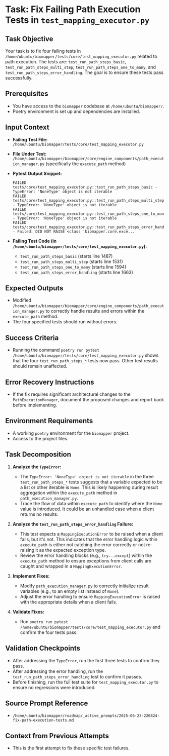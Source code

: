 # Task: Fix Failing Path Execution Tests in `test_mapping_executor.py`

## Task Objective

Your task is to fix four failing tests in `/home/ubuntu/biomapper/tests/core/test_mapping_executor.py` related to path execution. The tests are: `test_run_path_steps_basic`, `test_run_path_steps_multi_step`, `test_run_path_steps_one_to_many`, and `test_run_path_steps_error_handling`. The goal is to ensure these tests pass successfully.

## Prerequisites

-   You have access to the `biomapper` codebase at `/home/ubuntu/biomapper/`.
-   Poetry environment is set up and dependencies are installed.

## Input Context

-   **Failing Test File:** `/home/ubuntu/biomapper/tests/core/test_mapping_executor.py`
-   **File Under Test:** `/home/ubuntu/biomapper/biomapper/core/engine_components/path_execution_manager.py` (specifically the `execute_path` method)
-   **Pytest Output Snippet:**

    ```
    FAILED tests/core/test_mapping_executor.py::test_run_path_steps_basic - TypeError: 'NoneType' object is not iterable
    FAILED tests/core/test_mapping_executor.py::test_run_path_steps_multi_step - TypeError: 'NoneType' object is not iterable
    FAILED tests/core/test_mapping_executor.py::test_run_path_steps_one_to_many - TypeError: 'NoneType' object is not iterable
    FAILED tests/core/test_mapping_executor.py::test_run_path_steps_error_handling - Failed: DID NOT RAISE <class 'biomapper.core.exce...
    ```

-   **Failing Test Code (in `/home/ubuntu/biomapper/tests/core/test_mapping_executor.py`):**

    -   `test_run_path_steps_basic` (starts line 1487)
    -   `test_run_path_steps_multi_step` (starts line 1531)
    -   `test_run_path_steps_one_to_many` (starts line 1594)
    -   `test_run_path_steps_error_handling` (starts line 1663)

## Expected Outputs

-   Modified `/home/ubuntu/biomapper/biomapper/core/engine_components/path_execution_manager.py` to correctly handle results and errors within the `execute_path` method.
-   The four specified tests should run without errors.

## Success Criteria

-   Running the command `poetry run pytest /home/ubuntu/biomapper/tests/core/test_mapping_executor.py` shows that the four `test_run_path_steps_*` tests now pass. Other test results should remain unaffected.

## Error Recovery Instructions

-   If the fix requires significant architectural changes to the `PathExecutionManager`, document the proposed changes and report back before implementing.

## Environment Requirements

-   A working `poetry` environment for the `biomapper` project.
-   Access to the project files.

## Task Decomposition

1.  **Analyze the `TypeError`:**
    -   The `TypeError: 'NoneType' object is not iterable` in the three `test_run_path_steps_*` tests suggests that a variable expected to be a list or other iterable is `None`. This is likely happening during result aggregation within the `execute_path` method in `path_execution_manager.py`.
    -   Trace the flow of data within `execute_path` to identify where the `None` value is introduced. It could be an unhandled case when a client returns no results.

2.  **Analyze the `test_run_path_steps_error_handling` Failure:**
    -   This test expects a `MappingExecutionError` to be raised when a client fails, but it's not. This indicates that the error handling logic within `execute_path` is either not catching the error correctly or not re-raising it as the expected exception type.
    -   Review the error handling blocks (e.g., `try...except`) within the `execute_path` method to ensure exceptions from client calls are caught and wrapped in a `MappingExecutionError`.

3.  **Implement Fixes:**
    -   Modify `path_execution_manager.py` to correctly initialize result variables (e.g., to an empty list instead of `None`).
    -   Adjust the error handling to ensure `MappingExecutionError` is raised with the appropriate details when a client fails.

4.  **Validate Fixes:**
    -   Run `poetry run pytest /home/ubuntu/biomapper/tests/core/test_mapping_executor.py` and confirm the four tests pass.

## Validation Checkpoints

-   After addressing the `TypeError`, run the first three tests to confirm they pass.
-   After addressing the error handling, run the `test_run_path_steps_error_handling` test to confirm it passes.
-   Before finishing, run the full test suite for `test_mapping_executor.py` to ensure no regressions were introduced.

## Source Prompt Reference

-   `/home/ubuntu/biomapper/roadmap/_active_prompts/2025-06-23-220824-fix-path-execution-tests.md`

## Context from Previous Attempts

-   This is the first attempt to fix these specific test failures.
